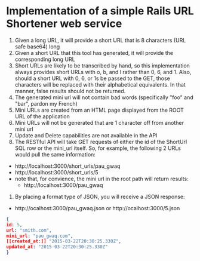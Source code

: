 # Implementation of a simple Rails URL Shortener web service

1. Given a long URL, it will provide a short URL that is 8 characters (URL safe base64) long
1. Given a short URL that this tool has generated, it will provide the corresponding long URL
1. Short URLs are likely to be transcribed by hand, so this implementation always provides short URLs with o, b, and l rather than 0, 6, and 1. Also, should a short URL with 0, 6, or 1s be passed to the GET, those characters will be replaced with their alphabetical equivalents. In that manner, false results should not be returned.
1. The generated mini url will not contain bad words (specifically "foo" and "bar", pardon my French)
1. Mini URLs are created from an HTML page displayed from the ROOT URL of the application
1. Mini URLs will not be generated that are 1 character off from another mini url
1. Update and Delete capabilities are not available in the API 
1. The RESTful API will take GET requests of either the id of the
ShortUrl SQL row or the mini_url itself. So, for example, the following 2 URLs would pull the same information:
  *   http://localhost:3000/short_urls/pau_gwaq
  *   http://localhost:3000/short_urls/5
* note that, for convience, the mini url in the root path will return
results:
  *   http://localhost:3000/pau_gwaq
1. By placing a format type of JSON, you will receive a JSON response:
  * http://ocalhost:3000/pau_gwaq.json or http://ocalhost:3000/5.json
```JSON
{
id: 5,
url: "smith.com",
mini_url: "pau_gwaq.com",
[[created_at:]] "2015-03-22T20:30:25.330Z",
updated_at: "2015-03-22T20:30:25.330Z"
}
```
  


